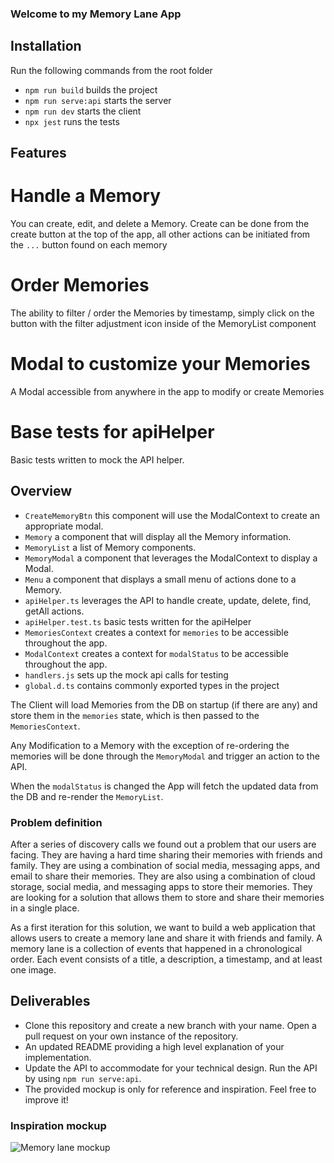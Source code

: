 ### Welcome to my Memory Lane App

## Installation

Run the following commands from the root folder

- `npm run build` builds the project
- `npm run serve:api` starts the server
- `npm run dev` starts the client
- `npx jest` runs the tests

## Features

# Handle a Memory

You can create, edit, and delete a Memory. Create can be done from the create button at the top of the app, all other actions can be initiated from the `...` button found on each memory

# Order Memories

The ability to filter / order the Memories by timestamp, simply click on the button with the filter adjustment icon inside of the MemoryList component

# Modal to customize your Memories

A Modal accessible from anywhere in the app to modify or create Memories

# Base tests for apiHelper

Basic tests written to mock the API helper.

## Overview

- `CreateMemoryBtn` this component will use the ModalContext to create an appropriate modal.
- `Memory` a component that will display all the Memory information.
- `MemoryList` a list of Memory components.
- `MemoryModal` a component that leverages the ModalContext to display a Modal.
- `Menu` a component that displays a small menu of actions done to a Memory.
- `apiHelper.ts` leverages the API to handle create, update, delete, find, getAll actions.
- `apiHelper.test.ts` basic tests written for the apiHelper
- `MemoriesContext` creates a context for `memories` to be accessible throughout the app.
- `ModalContext` creates a context for `modalStatus` to be accessible throughout the app.
- `handlers.js` sets up the mock api calls for testing
- `global.d.ts` contains commonly exported types in the project

The Client will load Memories from the DB on startup (if there are any) and store them in
the `memories` state, which is then passed to the `MemoriesContext`.

Any Modification to a Memory with the exception of re-ordering the memories will be done through the `MemoryModal` and trigger an action to the API.

When the `modalStatus` is changed the App will fetch the updated data from the DB and re-render the `MemoryList`.

### Problem definition

After a series of discovery calls we found out a problem that our users are facing. They are having a hard time sharing their memories with friends and family. They are using a combination of social media, messaging apps, and email to share their memories. They are also using a combination of cloud storage, social media, and messaging apps to store their memories. They are looking for a solution that allows them to store and share their memories in a single place.

As a first iteration for this solution, we want to build a web application that allows users to create a memory lane and share it with friends and family. A memory lane is a collection of events that happened in a chronological order. Each event consists of a title, a description, a timestamp, and at least one image.

## Deliverables

- Clone this repository and create a new branch with your name. Open a pull request on your own instance of the repository.
- An updated README providing a high level explanation of your implementation.
- Update the API to accommodate for your technical design. Run the API by using `npm run serve:api`.
- The provided mockup is only for reference and inspiration. Feel free to improve it!

### Inspiration mockup

![Memory lane mockup](./memory_lane.png)
